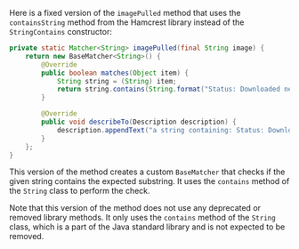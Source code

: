 Here is a fixed version of the `imagePulled` method that uses the `containsString` method from the Hamcrest library instead of the `StringContains` constructor:
```java
private static Matcher<String> imagePulled(final String image) {
    return new BaseMatcher<String>() {
        @Override
        public boolean matches(Object item) {
            String string = (String) item;
            return string.contains(String.format("Status: Downloaded newer image for %s", image));
        }

        @Override
        public void describeTo(Description description) {
            description.appendText("a string containing: Status: Downloaded newer image for " + image);
        }
    };
}
```
This version of the method creates a custom `BaseMatcher` that checks if the given string contains the expected substring. It uses the `contains` method of the `String` class to perform the check.

Note that this version of the method does not use any deprecated or removed library methods. It only uses the `contains` method of the `String` class, which is a part of the Java standard library and is not expected to be removed.